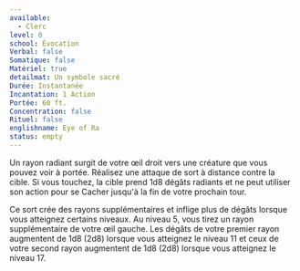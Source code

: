 ```yaml
---
available:
  - Clerc
level: 0
school: Évocation
Verbal: false
Somatique: false
Matériel: true
detailmat: Un symbole sacré
Durée: Instantanée
Incantation: 1 Action
Portée: 60 ft.
Concentration: false
Rituel: false
englishname: Eye of Ra
status: empty
---
```

Un rayon radiant surgit de votre œil droit vers une créature que vous pouvez voir à portée. Réalisez une attaque de sort à distance contre la cible. Si vous touchez, la cible prend 1d8 dégâts radiants et ne peut utiliser son action pour se Cacher jusqu'à la fin de votre prochain tour.

Ce sort crée des rayons supplémentaires et inflige plus de dégâts lorsque vous atteignez certains niveaux. Au niveau 5, vous tirez un rayon supplémentaire de votre œil gauche. Les dégâts de votre premier rayon augmentent de 1d8 (2d8) lorsque vous atteignez le niveau 11 et ceux de votre second rayon augmentent de 1d8 (2d8) lorsque vous atteignez le niveau 17.
